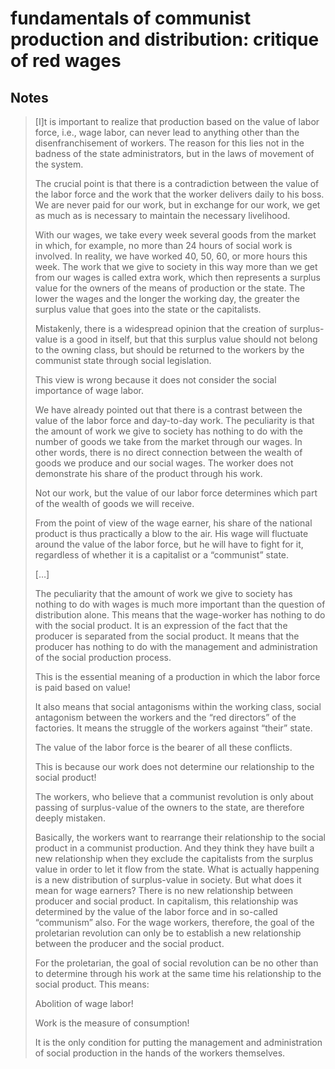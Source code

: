 # fundamentals of communist production and distribution: critique of red wages



## Notes

> [I]t is important to realize that production based on the value of labor force, i.e., wage labor, can never lead to anything other than the disenfranchisement of workers. The reason for this lies not in the badness of the state administrators, but in the laws of movement of the system.
> 
> The crucial point is that there is a contradiction between the value of the labor force and the work that the worker delivers daily to his boss. We are never paid for our work, but in exchange for our work, we get as much as is necessary to maintain the necessary livelihood.
> 
> With our wages, we take every week several goods from the market in which, for example, no more than 24 hours of social work is involved. In reality, we have worked 40, 50, 60, or more hours this week. The work that we give to society in this way more than we get from our wages is called extra work, which then represents a surplus value for the owners of the means of production or the state. The lower the wages and the longer the working day, the greater the surplus value that goes into the state or the capitalists.
> 
> Mistakenly, there is a widespread opinion that the creation of surplus-value is a good in itself, but that this surplus value should not belong to the owning class, but should be returned to the workers by the communist state through social legislation.
> 
> This view is wrong because it does not consider the social importance of wage labor.
> 
> We have already pointed out that there is a contrast between the value of the labor force and day-to-day work. The peculiarity is that the amount of work we give to society has nothing to do with the number of goods we take from the market through our wages. In other words, there is no direct connection between the wealth of goods we produce and our social wages. The worker does not demonstrate his share of the product through his work.
> 
> Not our work, but the value of our labor force determines which part of the wealth of goods we will receive.
> 
> From the point of view of the wage earner, his share of the national product is thus practically a blow to the air. His wage will fluctuate around the value of the labor force, but he will have to fight for it, regardless of whether it is a capitalist or a &ldquo;communist&rdquo; state.
> 
> [&#x2026;]
> 
> The peculiarity that the amount of work we give to society has nothing to do with wages is much more important than the question of distribution alone. This means that the wage-worker has nothing to do with the social product. It is an expression of the fact that the producer is separated from the social product. It means that the producer has nothing to do with the management and administration of the social production process.
> 
> This is the essential meaning of a production in which the labor force is paid based on value!
> 
> It also means that social antagonisms within the working class, social antagonism between the workers and the &ldquo;red directors&rdquo; of the factories. It means the struggle of the workers against &ldquo;their&rdquo; state.
> 
> The value of the labor force is the bearer of all these conflicts.
> 
> This is because our work does not determine our relationship to the social product!
> 
> The workers, who believe that a communist revolution is only about passing of surplus-value of the owners to the state, are therefore deeply mistaken.
> 
> Basically, the workers want to rearrange their relationship to the social product in a communist production. And they think they have built a new relationship when they exclude the capitalists from the surplus value in order to let it flow from the state. What is actually happening is a new distribution of surplus-value in society. But what does it mean for wage earners? There is no new relationship between producer and social product. In capitalism, this relationship was determined by the value of the labor force and in so-called &ldquo;communism&rdquo; also. For the wage workers, therefore, the goal of the proletarian revolution can only be to establish a new relationship between the producer and the social product.
> 
> For the proletarian, the goal of social revolution can be no other than to determine through his work at the same time his relationship to the social product. This means:
> 
> Abolition of wage labor!
> 
> Work is the measure of consumption!
> 
> It is the only condition for putting the management and administration of social production in the hands of the workers themselves.
